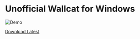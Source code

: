 Unofficial Wallcat for Windows
==============================

![Demo](https://github.com/PaitoAnderson/WallcatWindows/raw/master/demo.gif)

[Download Latest](https://github.com/PaitoAnderson/WallcatWindows/releases/latest)
